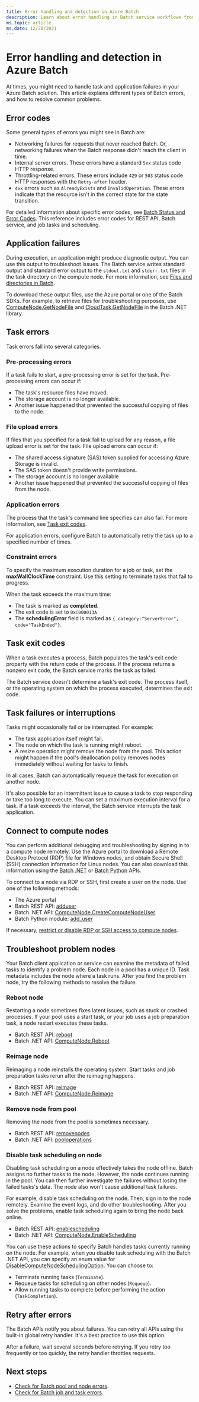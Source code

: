 ```yaml
---
title: Error handling and detection in Azure Batch
description: Learn about error handling in Batch service workflows from a development standpoint.
ms.topic: article
ms.date: 12/20/2021
---
```


# Error handling and detection in Azure Batch

At times, you might need to handle task and application failures in your Azure Batch solution. This article explains different types of Batch errors, and how to resolve common problems.

## Error codes

Some general types of errors you might see in Batch are:

- Networking failures for requests that never reached Batch. Or, networking failures when the Batch response didn't reach the client in time.
- Internal server errors. These errors have a standard `5xx` status code HTTP response.
- Throttling-related errors. These errors include `429` or `503` status code HTTP responses with the `Retry-after` header.
- `4xx` errors such as `AlreadyExists` and `InvalidOperation`. These errors indicate that the resource isn't in the correct state for the state transition.

For detailed information about specific error codes, see [Batch Status and Error Codes](/rest/api/batchservice/batch-status-and-error-codes). This reference includes error codes for REST API, Batch service, and job tasks and scheduling.

## Application failures

During execution, an application might produce diagnostic output. You can use this output to troubleshoot issues. The Batch service writes standard output and standard error output to the `stdout.txt` and `stderr.txt` files in the task directory on the compute node. For more information, see [Files and directories in Batch](files-and-directories.md).

To download these output files, use the Azure portal or one of the Batch SDKs. For example, to retrieve files for troubleshooting purposes, use [ComputeNode.GetNodeFile](/dotnet/api/microsoft.azure.batch.computenode) and [CloudTask.GetNodeFile](/dotnet/api/microsoft.azure.batch.cloudtask) in the Batch .NET library.

## Task errors

Task errors fall into several categories.

### Pre-processing errors

If a task fails to start, a pre-processing error is set for the task. Pre-processing errors can occur if:

- The task's resource files have moved.
- The storage account is no longer available.
- Another issue happened that prevented the successful copying of files to the node.

### File upload errors

If files that you specified for a task fail to upload for any reason, a file upload error is set for the task. File upload errors can occur if: 

- The shared access signature (SAS) token supplied for accessing Azure Storage is invalid.
- The SAS token doesn't provide write permissions.
- The storage account is no longer available
- Another issue happened that prevented the successful copying of files from the node.

### Application errors

The process that the task's command line specifies can also fail. For more information, see [Task exit codes](#task-exit-codes).

For application errors, configure Batch to automatically retry the task up to a specified number of times.

### Constraint errors

To specify the maximum execution duration for a job or task, set the **maxWallClockTime** constraint. Use this setting to terminate tasks that fail to progress.

When the task exceeds the maximum time:

- The task is marked as **completed**.
- The exit code is set to `0xC000013A`
- The **schedulingError** field is marked as `{ category:"ServerError", code="TaskEnded"}`.

## Task exit codes

When a task executes a process, Batch populates the task's exit code property with the return code of the process. If the process returns a nonzero exit code, the Batch service marks the task as failed.

The Batch service doesn't determine a task's exit code. The process itself, or the operating system on which the process executed, determines the exit code.

## Task failures or interruptions

Tasks might occasionally fail or be interrupted. For example:

- The task application itself might fail.
- The node on which the task is running might reboot.
- A resize operation might remove the node from the pool. This action might happen if the pool's deallocation policy removes nodes immediately without waiting for tasks to finish. 

In all cases, Batch can automatically requeue the task for execution on another node.

It's also possible for an intermittent issue to cause a task to stop responding or take too long to execute. You can set a maximum execution interval for a task. If a task exceeds the interval, the Batch service interrupts the task application.

## Connect to compute nodes

You can perform additional debugging and troubleshooting by signing in to a compute node remotely. Use the Azure portal to download a Remote Desktop Protocol (RDP) file for Windows nodes, and obtain Secure Shell (SSH) connection information for Linux nodes. You can also download this information using the [Batch .NET](/dotnet/api/microsoft.azure.batch.computenode) or [Batch Python](batch-linux-nodes.md#connect-to-linux-nodes-using-ssh) APIs.

To connect to a node via RDP or SSH, first create a user on the node. Use one of the following methods:

- The Azure portal
- Batch REST API: [adduser](/rest/api/batchservice/computenode/adduser)
- Batch .NET API: [ComputeNode.CreateComputeNodeUser](/dotnet/api/microsoft.azure.batch.computenode)
- Batch Python module: [add_user](batch-linux-nodes.md#connect-to-linux-nodes-using-ssh)

If necessary, [restrict or disable RDP or SSH access to compute nodes](pool-endpoint-configuration.md).
## Troubleshoot problem nodes

Your Batch client application or service can examine the metadata of failed tasks to identify a problem node. Each node in a pool has a unique ID. Task metadata includes the node where a task runs. After you find the problem node, try the following methods to resolve the failure.

### Reboot node

Restarting a node sometimes fixes latent issues, such as stuck or crashed processes. If your pool uses a start task, or your job uses a job preparation task, a node restart executes these tasks.

- Batch REST API: [reboot](/rest/api/batchservice/computenode/reboot)
- Batch .NET API: [ComputeNode.Reboot](/dotnet/api/microsoft.azure.batch.computenode.reboot)

### Reimage node

Reimaging a node reinstalls the operating system. Start tasks and job preparation tasks rerun after the reimaging happens.

- Batch REST API: [reimage](/rest/api/batchservice/computenode/reimage)
- Batch .NET API: [ComputeNode.Reimage](/dotnet/api/microsoft.azure.batch.computenode.reimage)

### Remove node from pool

Removing the node from the pool is sometimes necessary. 

- Batch REST API: [removenodes](/rest/api/batchservice/pool/remove-nodes)
- Batch .NET API: [pooloperations](/dotnet/api/microsoft.azure.batch.pooloperations)

### Disable task scheduling on node

Disabling task scheduling on a node effectively takes the node offline. Batch assigns no further tasks to the node. However, the node continues running in the pool. You can then further investigate the failures without losing the failed tasks's data. The node also won't cause additional task failures. 

For example, disable task scheduling on the node. Then, sign in to the node remotely. Examine the event logs, and do other troubleshooting. After you solve the problems, enable task scheduling again to bring the node back online. 

- Batch REST API: [enablescheduling](/rest/api/batchservice/computenode/enablescheduling)
- Batch .NET API: [ComputeNode.EnableScheduling](/dotnet/api/microsoft.azure.batch.computenode.enablescheduling)

You can use these actions to specify Batch handles tasks currently running on the node. For example, when you disable task scheduling with the Batch .NET API, you can specify an enum value for [DisableComputeNodeSchedulingOption](/dotnet/api/microsoft.azure.batch.common.disablecomputenodeschedulingoption). You can choose to:

- Terminate running tasks (`Terminate`).
- Requeue tasks for scheduling on other nodes (`Requeue`).
- Allow running tasks to complete before performing the action (`TaskCompletion`).

## Retry after errors

The Batch APIs notify you about failures. You can retry all APIs using the built-in global retry handler. It's a best practice to use this option. 

After a failure, wait several seconds before retrying. If you retry too frequently or too quickly, the retry handler throttles requests.

## Next steps

- [Check for Batch pool and node errors](batch-pool-node-error-checking.md).
- [Check for Batch job and task errors](batch-job-task-error-checking.md).
